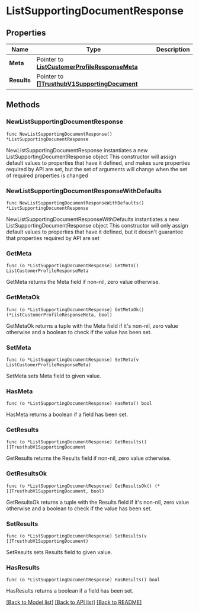 # ListSupportingDocumentResponse

## Properties

Name | Type | Description
------------ | ------------- | -------------
**Meta** | Pointer to [**ListCustomerProfileResponseMeta**](ListCustomerProfileResponse_meta.md) |  | [optional] 
**Results** | Pointer to [**[]TrusthubV1SupportingDocument**](TrusthubV1SupportingDocument.md) |  | [optional] 

## Methods

### NewListSupportingDocumentResponse

`func NewListSupportingDocumentResponse() *ListSupportingDocumentResponse`

NewListSupportingDocumentResponse instantiates a new ListSupportingDocumentResponse object
This constructor will assign default values to properties that have it defined,
and makes sure properties required by API are set, but the set of arguments
will change when the set of required properties is changed

### NewListSupportingDocumentResponseWithDefaults

`func NewListSupportingDocumentResponseWithDefaults() *ListSupportingDocumentResponse`

NewListSupportingDocumentResponseWithDefaults instantiates a new ListSupportingDocumentResponse object
This constructor will only assign default values to properties that have it defined,
but it doesn't guarantee that properties required by API are set

### GetMeta

`func (o *ListSupportingDocumentResponse) GetMeta() ListCustomerProfileResponseMeta`

GetMeta returns the Meta field if non-nil, zero value otherwise.

### GetMetaOk

`func (o *ListSupportingDocumentResponse) GetMetaOk() (*ListCustomerProfileResponseMeta, bool)`

GetMetaOk returns a tuple with the Meta field if it's non-nil, zero value otherwise
and a boolean to check if the value has been set.

### SetMeta

`func (o *ListSupportingDocumentResponse) SetMeta(v ListCustomerProfileResponseMeta)`

SetMeta sets Meta field to given value.

### HasMeta

`func (o *ListSupportingDocumentResponse) HasMeta() bool`

HasMeta returns a boolean if a field has been set.

### GetResults

`func (o *ListSupportingDocumentResponse) GetResults() []TrusthubV1SupportingDocument`

GetResults returns the Results field if non-nil, zero value otherwise.

### GetResultsOk

`func (o *ListSupportingDocumentResponse) GetResultsOk() (*[]TrusthubV1SupportingDocument, bool)`

GetResultsOk returns a tuple with the Results field if it's non-nil, zero value otherwise
and a boolean to check if the value has been set.

### SetResults

`func (o *ListSupportingDocumentResponse) SetResults(v []TrusthubV1SupportingDocument)`

SetResults sets Results field to given value.

### HasResults

`func (o *ListSupportingDocumentResponse) HasResults() bool`

HasResults returns a boolean if a field has been set.


[[Back to Model list]](../README.md#documentation-for-models) [[Back to API list]](../README.md#documentation-for-api-endpoints) [[Back to README]](../README.md)


